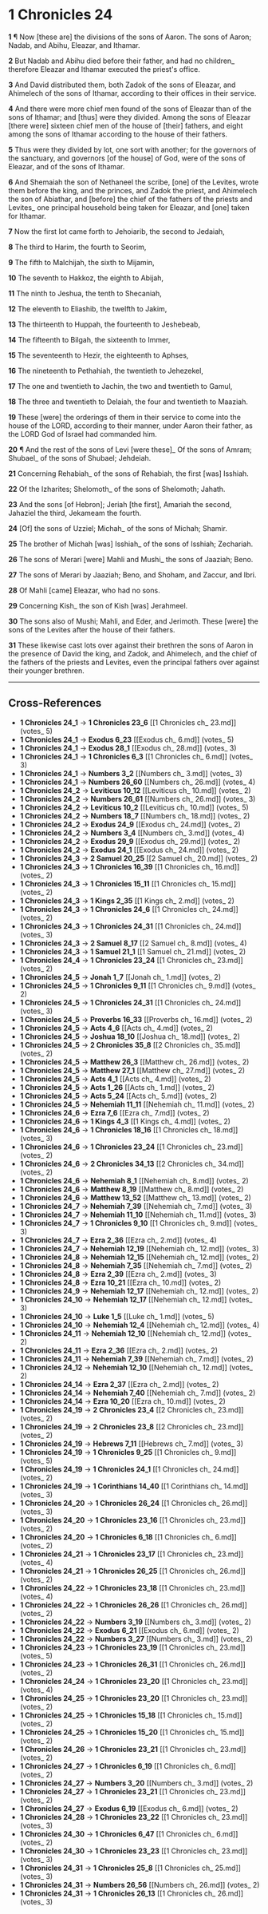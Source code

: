 # 1 Chronicles 24

**1** ¶ Now [these are] the divisions of the sons of Aaron. The sons of Aaron; Nadab, and Abihu, Eleazar, and Ithamar.

**2** But Nadab and Abihu died before their father, and had no children_ therefore Eleazar and Ithamar executed the priest's office.

**3** And David distributed them, both Zadok of the sons of Eleazar, and Ahimelech of the sons of Ithamar, according to their offices in their service.

**4** And there were more chief men found of the sons of Eleazar than of the sons of Ithamar; and [thus] were they divided. Among the sons of Eleazar [there were] sixteen chief men of the house of [their] fathers, and eight among the sons of Ithamar according to the house of their fathers.

**5** Thus were they divided by lot, one sort with another; for the governors of the sanctuary, and governors [of the house] of God, were of the sons of Eleazar, and of the sons of Ithamar.

**6** And Shemaiah the son of Nethaneel the scribe, [one] of the Levites, wrote them before the king, and the princes, and Zadok the priest, and Ahimelech the son of Abiathar, and [before] the chief of the fathers of the priests and Levites_ one principal household being taken for Eleazar, and [one] taken for Ithamar.

**7** Now the first lot came forth to Jehoiarib, the second to Jedaiah,

**8** The third to Harim, the fourth to Seorim,

**9** The fifth to Malchijah, the sixth to Mijamin,

**10** The seventh to Hakkoz, the eighth to Abijah,

**11** The ninth to Jeshua, the tenth to Shecaniah,

**12** The eleventh to Eliashib, the twelfth to Jakim,

**13** The thirteenth to Huppah, the fourteenth to Jeshebeab,

**14** The fifteenth to Bilgah, the sixteenth to Immer,

**15** The seventeenth to Hezir, the eighteenth to Aphses,

**16** The nineteenth to Pethahiah, the twentieth to Jehezekel,

**17** The one and twentieth to Jachin, the two and twentieth to Gamul,

**18** The three and twentieth to Delaiah, the four and twentieth to Maaziah.

**19** These [were] the orderings of them in their service to come into the house of the LORD, according to their manner, under Aaron their father, as the LORD God of Israel had commanded him.

**20** ¶ And the rest of the sons of Levi [were these]_ Of the sons of Amram; Shubael_ of the sons of Shubael; Jehdeiah.

**21** Concerning Rehabiah_ of the sons of Rehabiah, the first [was] Isshiah.

**22** Of the Izharites; Shelomoth_ of the sons of Shelomoth; Jahath.

**23** And the sons [of Hebron]; Jeriah [the first], Amariah the second, Jahaziel the third, Jekameam the fourth.

**24** [Of] the sons of Uzziel; Michah_ of the sons of Michah; Shamir.

**25** The brother of Michah [was] Isshiah_ of the sons of Isshiah; Zechariah.

**26** The sons of Merari [were] Mahli and Mushi_ the sons of Jaaziah; Beno.

**27** The sons of Merari by Jaaziah; Beno, and Shoham, and Zaccur, and Ibri.

**28** Of Mahli [came] Eleazar, who had no sons.

**29** Concerning Kish_ the son of Kish [was] Jerahmeel.

**30** The sons also of Mushi; Mahli, and Eder, and Jerimoth. These [were] the sons of the Levites after the house of their fathers.

**31** These likewise cast lots over against their brethren the sons of Aaron in the presence of David the king, and Zadok, and Ahimelech, and the chief of the fathers of the priests and Levites, even the principal fathers over against their younger brethren.

---

## Cross-References

- **1 Chronicles 24_1** → **1 Chronicles 23_6** [[1 Chronicles ch_ 23.md]] (votes_ 5)
- **1 Chronicles 24_1** → **Exodus 6_23** [[Exodus ch_ 6.md]] (votes_ 5)
- **1 Chronicles 24_1** → **Exodus 28_1** [[Exodus ch_ 28.md]] (votes_ 3)
- **1 Chronicles 24_1** → **1 Chronicles 6_3** [[1 Chronicles ch_ 6.md]] (votes_ 3)
- **1 Chronicles 24_1** → **Numbers 3_2** [[Numbers ch_ 3.md]] (votes_ 3)
- **1 Chronicles 24_1** → **Numbers 26_60** [[Numbers ch_ 26.md]] (votes_ 4)
- **1 Chronicles 24_2** → **Leviticus 10_12** [[Leviticus ch_ 10.md]] (votes_ 2)
- **1 Chronicles 24_2** → **Numbers 26_61** [[Numbers ch_ 26.md]] (votes_ 3)
- **1 Chronicles 24_2** → **Leviticus 10_2** [[Leviticus ch_ 10.md]] (votes_ 5)
- **1 Chronicles 24_2** → **Numbers 18_7** [[Numbers ch_ 18.md]] (votes_ 2)
- **1 Chronicles 24_2** → **Exodus 24_9** [[Exodus ch_ 24.md]] (votes_ 2)
- **1 Chronicles 24_2** → **Numbers 3_4** [[Numbers ch_ 3.md]] (votes_ 4)
- **1 Chronicles 24_2** → **Exodus 29_9** [[Exodus ch_ 29.md]] (votes_ 2)
- **1 Chronicles 24_2** → **Exodus 24_1** [[Exodus ch_ 24.md]] (votes_ 2)
- **1 Chronicles 24_3** → **2 Samuel 20_25** [[2 Samuel ch_ 20.md]] (votes_ 2)
- **1 Chronicles 24_3** → **1 Chronicles 16_39** [[1 Chronicles ch_ 16.md]] (votes_ 2)
- **1 Chronicles 24_3** → **1 Chronicles 15_11** [[1 Chronicles ch_ 15.md]] (votes_ 2)
- **1 Chronicles 24_3** → **1 Kings 2_35** [[1 Kings ch_ 2.md]] (votes_ 2)
- **1 Chronicles 24_3** → **1 Chronicles 24_6** [[1 Chronicles ch_ 24.md]] (votes_ 2)
- **1 Chronicles 24_3** → **1 Chronicles 24_31** [[1 Chronicles ch_ 24.md]] (votes_ 3)
- **1 Chronicles 24_3** → **2 Samuel 8_17** [[2 Samuel ch_ 8.md]] (votes_ 4)
- **1 Chronicles 24_3** → **1 Samuel 21_1** [[1 Samuel ch_ 21.md]] (votes_ 2)
- **1 Chronicles 24_4** → **1 Chronicles 23_24** [[1 Chronicles ch_ 23.md]] (votes_ 2)
- **1 Chronicles 24_5** → **Jonah 1_7** [[Jonah ch_ 1.md]] (votes_ 2)
- **1 Chronicles 24_5** → **1 Chronicles 9_11** [[1 Chronicles ch_ 9.md]] (votes_ 2)
- **1 Chronicles 24_5** → **1 Chronicles 24_31** [[1 Chronicles ch_ 24.md]] (votes_ 3)
- **1 Chronicles 24_5** → **Proverbs 16_33** [[Proverbs ch_ 16.md]] (votes_ 2)
- **1 Chronicles 24_5** → **Acts 4_6** [[Acts ch_ 4.md]] (votes_ 2)
- **1 Chronicles 24_5** → **Joshua 18_10** [[Joshua ch_ 18.md]] (votes_ 2)
- **1 Chronicles 24_5** → **2 Chronicles 35_8** [[2 Chronicles ch_ 35.md]] (votes_ 2)
- **1 Chronicles 24_5** → **Matthew 26_3** [[Matthew ch_ 26.md]] (votes_ 2)
- **1 Chronicles 24_5** → **Matthew 27_1** [[Matthew ch_ 27.md]] (votes_ 2)
- **1 Chronicles 24_5** → **Acts 4_1** [[Acts ch_ 4.md]] (votes_ 2)
- **1 Chronicles 24_5** → **Acts 1_26** [[Acts ch_ 1.md]] (votes_ 2)
- **1 Chronicles 24_5** → **Acts 5_24** [[Acts ch_ 5.md]] (votes_ 2)
- **1 Chronicles 24_5** → **Nehemiah 11_11** [[Nehemiah ch_ 11.md]] (votes_ 2)
- **1 Chronicles 24_6** → **Ezra 7_6** [[Ezra ch_ 7.md]] (votes_ 2)
- **1 Chronicles 24_6** → **1 Kings 4_3** [[1 Kings ch_ 4.md]] (votes_ 2)
- **1 Chronicles 24_6** → **1 Chronicles 18_16** [[1 Chronicles ch_ 18.md]] (votes_ 3)
- **1 Chronicles 24_6** → **1 Chronicles 23_24** [[1 Chronicles ch_ 23.md]] (votes_ 2)
- **1 Chronicles 24_6** → **2 Chronicles 34_13** [[2 Chronicles ch_ 34.md]] (votes_ 2)
- **1 Chronicles 24_6** → **Nehemiah 8_1** [[Nehemiah ch_ 8.md]] (votes_ 2)
- **1 Chronicles 24_6** → **Matthew 8_19** [[Matthew ch_ 8.md]] (votes_ 2)
- **1 Chronicles 24_6** → **Matthew 13_52** [[Matthew ch_ 13.md]] (votes_ 2)
- **1 Chronicles 24_7** → **Nehemiah 7_39** [[Nehemiah ch_ 7.md]] (votes_ 3)
- **1 Chronicles 24_7** → **Nehemiah 11_10** [[Nehemiah ch_ 11.md]] (votes_ 3)
- **1 Chronicles 24_7** → **1 Chronicles 9_10** [[1 Chronicles ch_ 9.md]] (votes_ 3)
- **1 Chronicles 24_7** → **Ezra 2_36** [[Ezra ch_ 2.md]] (votes_ 4)
- **1 Chronicles 24_7** → **Nehemiah 12_19** [[Nehemiah ch_ 12.md]] (votes_ 3)
- **1 Chronicles 24_8** → **Nehemiah 12_15** [[Nehemiah ch_ 12.md]] (votes_ 2)
- **1 Chronicles 24_8** → **Nehemiah 7_35** [[Nehemiah ch_ 7.md]] (votes_ 2)
- **1 Chronicles 24_8** → **Ezra 2_39** [[Ezra ch_ 2.md]] (votes_ 3)
- **1 Chronicles 24_8** → **Ezra 10_21** [[Ezra ch_ 10.md]] (votes_ 2)
- **1 Chronicles 24_9** → **Nehemiah 12_17** [[Nehemiah ch_ 12.md]] (votes_ 2)
- **1 Chronicles 24_10** → **Nehemiah 12_17** [[Nehemiah ch_ 12.md]] (votes_ 3)
- **1 Chronicles 24_10** → **Luke 1_5** [[Luke ch_ 1.md]] (votes_ 5)
- **1 Chronicles 24_10** → **Nehemiah 12_4** [[Nehemiah ch_ 12.md]] (votes_ 4)
- **1 Chronicles 24_11** → **Nehemiah 12_10** [[Nehemiah ch_ 12.md]] (votes_ 2)
- **1 Chronicles 24_11** → **Ezra 2_36** [[Ezra ch_ 2.md]] (votes_ 2)
- **1 Chronicles 24_11** → **Nehemiah 7_39** [[Nehemiah ch_ 7.md]] (votes_ 2)
- **1 Chronicles 24_12** → **Nehemiah 12_10** [[Nehemiah ch_ 12.md]] (votes_ 2)
- **1 Chronicles 24_14** → **Ezra 2_37** [[Ezra ch_ 2.md]] (votes_ 2)
- **1 Chronicles 24_14** → **Nehemiah 7_40** [[Nehemiah ch_ 7.md]] (votes_ 2)
- **1 Chronicles 24_14** → **Ezra 10_20** [[Ezra ch_ 10.md]] (votes_ 2)
- **1 Chronicles 24_19** → **2 Chronicles 23_4** [[2 Chronicles ch_ 23.md]] (votes_ 2)
- **1 Chronicles 24_19** → **2 Chronicles 23_8** [[2 Chronicles ch_ 23.md]] (votes_ 2)
- **1 Chronicles 24_19** → **Hebrews 7_11** [[Hebrews ch_ 7.md]] (votes_ 3)
- **1 Chronicles 24_19** → **1 Chronicles 9_25** [[1 Chronicles ch_ 9.md]] (votes_ 5)
- **1 Chronicles 24_19** → **1 Chronicles 24_1** [[1 Chronicles ch_ 24.md]] (votes_ 2)
- **1 Chronicles 24_19** → **1 Corinthians 14_40** [[1 Corinthians ch_ 14.md]] (votes_ 3)
- **1 Chronicles 24_20** → **1 Chronicles 26_24** [[1 Chronicles ch_ 26.md]] (votes_ 3)
- **1 Chronicles 24_20** → **1 Chronicles 23_16** [[1 Chronicles ch_ 23.md]] (votes_ 2)
- **1 Chronicles 24_20** → **1 Chronicles 6_18** [[1 Chronicles ch_ 6.md]] (votes_ 2)
- **1 Chronicles 24_21** → **1 Chronicles 23_17** [[1 Chronicles ch_ 23.md]] (votes_ 4)
- **1 Chronicles 24_21** → **1 Chronicles 26_25** [[1 Chronicles ch_ 26.md]] (votes_ 2)
- **1 Chronicles 24_22** → **1 Chronicles 23_18** [[1 Chronicles ch_ 23.md]] (votes_ 4)
- **1 Chronicles 24_22** → **1 Chronicles 26_26** [[1 Chronicles ch_ 26.md]] (votes_ 2)
- **1 Chronicles 24_22** → **Numbers 3_19** [[Numbers ch_ 3.md]] (votes_ 2)
- **1 Chronicles 24_22** → **Exodus 6_21** [[Exodus ch_ 6.md]] (votes_ 2)
- **1 Chronicles 24_22** → **Numbers 3_27** [[Numbers ch_ 3.md]] (votes_ 2)
- **1 Chronicles 24_23** → **1 Chronicles 23_19** [[1 Chronicles ch_ 23.md]] (votes_ 5)
- **1 Chronicles 24_23** → **1 Chronicles 26_31** [[1 Chronicles ch_ 26.md]] (votes_ 2)
- **1 Chronicles 24_24** → **1 Chronicles 23_20** [[1 Chronicles ch_ 23.md]] (votes_ 4)
- **1 Chronicles 24_25** → **1 Chronicles 23_20** [[1 Chronicles ch_ 23.md]] (votes_ 2)
- **1 Chronicles 24_25** → **1 Chronicles 15_18** [[1 Chronicles ch_ 15.md]] (votes_ 2)
- **1 Chronicles 24_25** → **1 Chronicles 15_20** [[1 Chronicles ch_ 15.md]] (votes_ 2)
- **1 Chronicles 24_26** → **1 Chronicles 23_21** [[1 Chronicles ch_ 23.md]] (votes_ 2)
- **1 Chronicles 24_27** → **1 Chronicles 6_19** [[1 Chronicles ch_ 6.md]] (votes_ 2)
- **1 Chronicles 24_27** → **Numbers 3_20** [[Numbers ch_ 3.md]] (votes_ 2)
- **1 Chronicles 24_27** → **1 Chronicles 23_21** [[1 Chronicles ch_ 23.md]] (votes_ 2)
- **1 Chronicles 24_27** → **Exodus 6_19** [[Exodus ch_ 6.md]] (votes_ 2)
- **1 Chronicles 24_28** → **1 Chronicles 23_22** [[1 Chronicles ch_ 23.md]] (votes_ 3)
- **1 Chronicles 24_30** → **1 Chronicles 6_47** [[1 Chronicles ch_ 6.md]] (votes_ 2)
- **1 Chronicles 24_30** → **1 Chronicles 23_23** [[1 Chronicles ch_ 23.md]] (votes_ 3)
- **1 Chronicles 24_31** → **1 Chronicles 25_8** [[1 Chronicles ch_ 25.md]] (votes_ 3)
- **1 Chronicles 24_31** → **Numbers 26_56** [[Numbers ch_ 26.md]] (votes_ 2)
- **1 Chronicles 24_31** → **1 Chronicles 26_13** [[1 Chronicles ch_ 26.md]] (votes_ 3)
